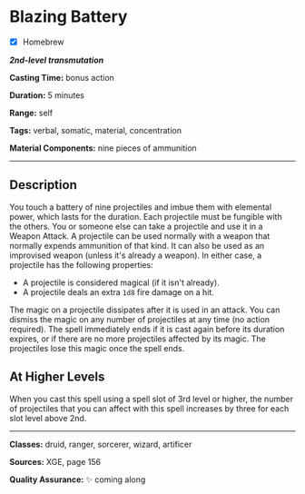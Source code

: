 # Blazing Battery

- [x] Homebrew

***2nd-level transmutation***

**Casting Time:** bonus action

**Duration:** 5 minutes

**Range:** self

**Tags:** verbal, somatic, material, concentration

**Material Components:** nine pieces of ammunition

---

## Description
You touch a battery of nine projectiles and imbue them with elemental power, which lasts for the duration.
Each projectile must be fungible with the others.
You or someone else can take a projectile and use it in a Weapon Attack.
A projectile can be used normally with a weapon that normally expends ammunition of that kind.
It can also be used as an improvised weapon (unless it's already a weapon).
In either case, a projectile has the following properties:
- A projectile is considered magical (if it isn't already).
- A projectile deals an extra `1d8` fire damage on a hit.

The magic on a projectile dissipates after it is used in an attack.
You can dismiss the magic on any number of projectiles at any time (no action required).
The spell immediately ends if it is cast again before its duration expires, or if there are no more projectiles affected by its magic.
The projectiles lose this magic once the spell ends.

## At Higher Levels
When you cast this spell using a spell slot of 3rd level or higher, the number of projectiles that you can affect with this spell increases by three for each slot level above 2nd.

---

**Classes:** druid, ranger, sorcerer, wizard, artificer

**Sources:** XGE, page 156

**Quality Assurance:** :sparkles: coming along
